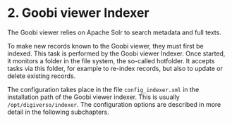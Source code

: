 # 2. Goobi viewer Indexer

The Goobi viewer relies on Apache Solr to search metadata and full texts.

To make new records known to the Goobi viewer, they must first be indexed. This task is performed by the Goobi viewer Indexer. Once started, it monitors a folder in the file system, the so-called hotfolder. It accepts tasks via this folder, for example to re-index records, but also to update or delete existing records.&#x20;

The configuration takes place in the file `config_indexer.xml` in the installation path of the Goobi viewer indexer. This is usually `/opt/digiverso/indexer`. The configuration options are described in more detail in the following subchapters.
